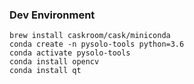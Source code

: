 ### Dev Environment

```
brew install caskroom/cask/miniconda
conda create -n pysolo-tools python=3.6
conda activate pysolo-tools
conda install opencv
conda install qt
```
